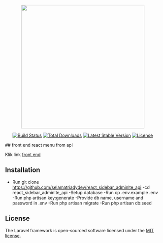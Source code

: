 <p align="center"><a href="https://laravel.com" target="_blank"><img src="https://raw.githubusercontent.com/laravel/art/master/logo-lockup/5%20SVG/2%20CMYK/1%20Full%20Color/laravel-logolockup-cmyk-red.svg" width="400"></a></p>

<p align="center">
<a href="https://travis-ci.org/laravel/framework"><img src="https://travis-ci.org/laravel/framework.svg" alt="Build Status"></a>
<a href="https://packagist.org/packages/laravel/framework"><img src="https://poser.pugx.org/laravel/framework/d/total.svg" alt="Total Downloads"></a>
<a href="https://packagist.org/packages/laravel/framework"><img src="https://poser.pugx.org/laravel/framework/v/stable.svg" alt="Latest Stable Version"></a>
<a href="https://packagist.org/packages/laravel/framework"><img src="https://poser.pugx.org/laravel/framework/license.svg" alt="License"></a>
</p>
## front end react menu from api

Klik link [front end](https://github.com/selamatriadydev/react_sidebar_adminlte)

## Installation

   - Run git clone https://github.com/selamatriadydev/react_sidebar_adminlte_api
    -cd react_sidebar_adminlte_api
    -Setup database
    -Run cp .env.example .env
    -Run php artisan key:generate
    -Provide db name, username and password in .env
    -Run php artisan migrate
    -Run php artisan db:seed


## License

The Laravel framework is open-sourced software licensed under the [MIT license](https://opensource.org/licenses/MIT).

